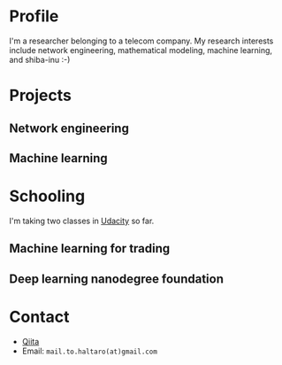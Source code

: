 # Profile

I'm a researcher belonging to a telecom company. 
My research interests include network engineering, mathematical modeling, machine learning, and shiba-inu :-)

# Projects

## Network engineering

## Machine learning

# Schooling

I'm taking two classes in [Udacity](https://www.udacity.com/) so far.

## Machine learning for trading

## Deep learning nanodegree foundation

# Contact

* [Qiita](http:/qiita.com/haltaro)
* Email: `mail.to.haltaro(at)gmail.com`

